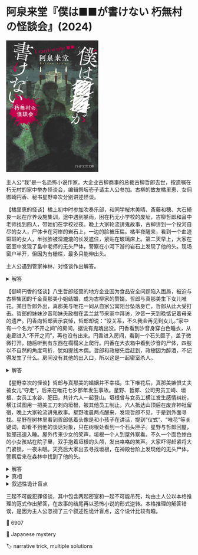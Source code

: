 # 阿泉来堂『僕は■■が書けない 朽無村の怪談会』(2024)

<img src=images/2024_cover.jpg width=250/>

主人公“我”是一名恐怖小说作家。大企业古柳商事的总裁古柳哲郎去世，按遗嘱在朽无村的家中举办怪谈会，编辑祭坂壱子请主人公参加。古柳的故友橘里恵、女佣御崎円香、秘书星野幸次分别讲述怪谈。

【橘里恵的怪谈】橘上初中时参加吹奏乐部，和同学桜木美晴、斎藤和穂、大石綺良一起在疗养设施集训，途中遇到暴雨，困在朽无小学校的废址，古柳哲郎和畠中老师找到四人，带她们在学校过夜。晚上大家轮流讲鬼故事，古柳讲到一个投河自尽的女人，尸体卡在河岸的岩石上，一边的脸被压扁。橘半夜醒来，看到一个血迹斑斑的女人，半张脸被湿漉漉的长发遮住，紧贴在玻璃床上。第二天早上，大家在密室中发现了畠中老师的无头尸体，警察在小河下游的岩石上发现了他的头。现场窗户半开，但因为有栅栏，最多只能伸出头。

主人公遇到管家神林，对怪谈作出解答。

<details><summary>解答</summary>
美晴、和穂、綺良三人被畠中老师玩弄感情（伏线：畠中触碰女生脚，建议女生只穿内衣睡觉），合谋杀死畠中。三人等橘睡着，敲窗叫醒畠中，趁他探头出来的时候用绳索将他勒死，然后割断脖子掩饰绞杀痕迹。三人行凶时浑身赤裸，所以身体溅血可以冲掉。橘看到的长发幽灵女是长头发的美晴。
</details>

【御崎円香的怪谈】八生哲郎经营的地方企业因为食品安全问题陷入困局，被迫与古柳集团的千金真那美小姐结婚，成为古柳家的赘婿。哲郎与真那美生下女儿唯花。某日哲郎外出，真那美与唯花一同从自家公寓阳台坠落身亡，哲郎从此大受打击。哲郎的妹妹汐音和妹夫政樹在盂兰盆节来家中拜访，汐音一天到晚惦记着母亲的遗产。円香向哲郎表示哀悼，哲郎却说：“没关系，不久我会再见到女儿。”家中有一个名为“不开之间”的房间，据说有鬼魂出没。円香看到汐音身穿白色睡衣，从走廊进入“不开之间”，再也没有出来。円香进入房间，看到一个石头匣子，盖子微微打开，随后听到有东西在榻榻米上爬行。円香在大衣箱中看到汐音的尸体，四肢以不自然的角度弯折，犹如提线木偶。哲郎和政樹先后赶到，政樹因为醉酒，不记得发生了什么。房间没有其他的出入口，所以这是一起密室杀人。

<details><summary>解答</summary>
政樹杀死汐音，躲在尸体下方的大衣箱里。哲郎赶到现场后检查大衣箱，政樹在哲郎的掩护下爬出，躲在房间暗处，伺机逃脱。哲郎目睹政樹在冲动下误杀了汐音，为了维护家族声誉帮助政樹脱罪。円香看到的身穿白色睡衣的女子是政樹假扮。
</details>

【星野幸次的怪谈】哲郎与真那美的婚姻并不幸福，生下唯花后，真那美嫉恨丈夫被女儿“夺走”，后来在唯花七岁那年发生事故。星野、哲郎、公司男员工崎、垣根、女员工水谷、肥田，共计六人一起登山。垣根曾与女员工横江发生感情纠纷，横江试图用一把美工刀刺向垣根，被其他员工制止。六人抵达山顶后在废弃神社留宿，晚上大家轮流讲鬼故事。星野凌晨两点醒来，发现哲郎不见，于是到外面寻找。星野在树林里看到哲郎低着头像是和小孩子在讲话，提到“仪式”、“唯花”等关键词，却看不到他的谈话对象，只在树根处看到一个石头匣子。星野与哲郎回屋，哲郎迅速入睡。屋外传来少女的笑声，垣根一个人到屋外察看。不久一个面色惨白的小女孩站在院子里，双手抱着垣根的头颅，发出咯咯的笑声。大家吓得赶紧将大门紧锁，一夜未眠。天亮后大家出去寻找垣根，在神殿台阶上发现他的无头尸体，警察后来在森林中找到了他的头。

<details><summary>解答</summary>
肥田和横江均被垣根玩弄感情，合谋将他杀害。肥田与垣根秘密约定，合作表演灵异现象，吓唬交往中的崎和水谷。垣根为了拆散二人独占水谷，同意和肥田合作，一个人跑到外面，结果被横江杀死。哲郎帮助设计了谋杀计划。
</details>

<details><summary>真相</summary>
哲郎没有死，神林的真实身份是哲郎。真那美为了和哲郎结婚，故意制造食品安全问题，让八生家的企业陷入困境。唯花之死是被真那美带着跳楼自杀。哲郎家传承一种名为“七年封印”的咒术，将附有灵魂的头骨放入石匣中，用施术者的血液浸泡并保存七年，在第三、六、七年用生命献祭，补充血液，便可让死去的灵魂复活。哲郎为了让唯花复活，操控政樹、星野、里恵给汐音、垣根、畠中喝下掺有唯花骨灰的酒，让唯花从匣子中爬出杀害三人。结尾哲郎将唯花的骨灰撒向星野，令其被唯花杀死。哲郎召唤唯花复活，却发现复活的是真那美。
</details>

<details><summary>叙述性诡计盲点</summary>
主人公的推理错误，是因为忽视了三个叙述性诡计盲点：

1. 汐音体型巨大，大衣箱里塞不下第二个人。
2. 肥田年龄超过六十岁，与垣根没有感情纠葛。
3. 畠中是女老师，因为拒绝了里恵的同性恋提议而被里恵忌恨，与另外两名女生没有感情纠葛。
</details>

三起不可能犯罪怪谈，其中包含两起密室和一起不可能吊死，均由主人公以本格推理的范式作出解答，在故事的结尾再以恐怖小说的形式逆转。本格推理的解答错误，是因为主人公忽视了三个叙述性诡计盲点，这个设计比较有趣。

:link: 6907

:file_folder: Japanese mystery

:label: narrative trick, multiple solutions
